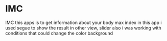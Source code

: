# IMC
IMC this apps is to get information about your body max index 
in this app i used segue to show the result in other view, slider also i was working with conditions that could change the color background 

